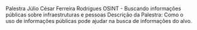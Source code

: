 
Palestra Júlio César Ferreira Rodrigues
OSINT - Buscando informações públicas sobre infraestruturas e pessoas
Descrição da Palestra: Como o uso de informações públicas pode ajudar na busca de informações do alvo.

